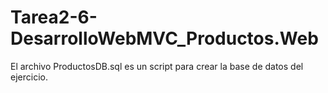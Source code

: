 # Tarea2-6-DesarrolloWebMVC_Productos.Web

El archivo ProductosDB.sql es un script para crear la base de datos del ejercicio.

